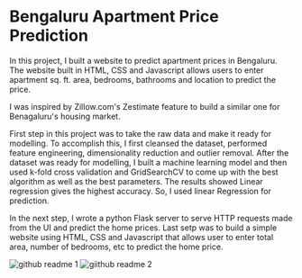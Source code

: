 # Bengaluru Apartment Price Prediction

In this project, I built a website to predict apartment prices in Bengaluru. The website built in HTML, CSS and Javascript allows users to enter apartment sq. ft. area, bedrooms, bathrooms and location to predict the price.

I was inspired by Zillow.com's Zestimate feature to build a similar one for Benagaluru's housing market.

First step in this project was to take the raw data and make it ready for modelling. To accomplish this, I first cleansed the dataset, performed feature engineering, dimensionality reduction and outlier removal. After the dataset was ready for modelling, I built a machine learning model and then used k-fold cross validation and GridSearchCV to come up with the best algorithm as well as the best parameters. The results showed Linear regression gives the highest accuracy. So, I used linear Regression for prediction. 

In the next step, I wrote a python Flask server to serve HTTP requests made from the UI and predict the home prices. Last setp was to build a simple website using HTML, CSS and Javascript that allows user to enter total area, number of bedrooms, etc to predict the home price. 

![github readme 1](https://user-images.githubusercontent.com/98637927/153724640-7792f598-86f1-457d-bd1f-a6dffcd9c30e.png)
![giithub readme 2](https://user-images.githubusercontent.com/98637927/153724646-02f34b31-c692-4c8f-885f-73d12c357219.png)
